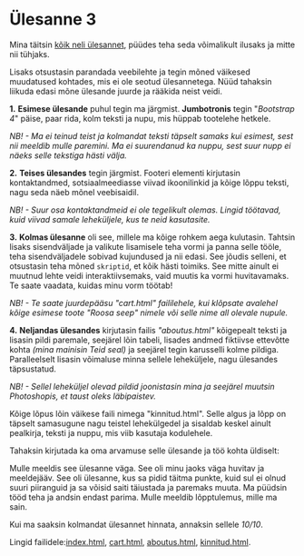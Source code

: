 # Ülesanne 3

Mina täitsin [kõik neli ülesannet](https://moodle.ut.ee/mod/assign/view.php?id=582931), püüdes teha seda võimalikult ilusaks ja mitte nii tühjaks.

Lisaks otsustasin parandada veebilehte ja tegin mõned väikesed muudatused kohtades, mis ei ole seotud ülesannetega. Nüüd tahaksin liikuda edasi mõne ülesande juurde ja rääkida neist veidi.

**1.** **Esimese ülesande** puhul tegin ma järgmist. **Jumbotronis** tegin "*Bootstrap 4*" päise, paar rida, kolm teksti ja nupu, mis hüppab tootelehe hetkele. 

*NB! - Ma ei teinud teist ja kolmandat teksti täpselt samaks kui esimest, sest nii meeldib mulle paremini. Ma ei suurendanud ka nuppu, sest suur nupp ei näeks selle tekstiga hästi välja.*

**2.** **Teises ülesandes** tegin järgmist. Footeri elementi kirjutasin kontaktandmed, sotsiaalmeediasse viivad ikoonilinkid ja kõige lõppu teksti, nagu seda näeb mõnel veebisaidil. 

*NB! - Suur osa kontaktandmeid ei ole tegelikult olemas. Lingid töötavad, kuid viivad samale leheküljele, kus te neid kasutasite.*

**3.** **Kolmas ülesanne** oli see, millele ma kõige rohkem aega kulutasin. Tahtsin lisaks sisendväljade ja valikute lisamisele teha vormi ja panna selle tööle, teha sisendväljadele sobivad kujundused ja nii edasi. See jõudis selleni, et otsustasin teha mõned ``skriptid``, et kõik hästi toimiks. See mitte ainult ei muutnud lehte veidi interaktiivsemaks, vaid muutis ka vormi huvitavamaks. Te saate vaadata, kuidas minu vorm töötab!

*NB! - Te saate juurdepääsu "cart.html" faililehele, kui klõpsate avalehel kõige esimese toote "Roosa seep" nimele või selle nime all olevale nupule.*

**4.** **Neljandas ülesandes** kirjutasin failis *"aboutus.html"* kõigepealt teksti ja lisasin pildi paremale, seejärel lõin tabeli, lisades andmed fiktiivse ettevõtte kohta *(mina mainisin Teid seal)* ja seejärel tegin karusselli kolme pildiga. Paralleelselt lisasin võimaluse minna sellele leheküljele, nagu ülesandes täpsustatud.

*NB! - Sellel leheküljel olevad pildid joonistasin mina ja seejärel muutsin Photoshopis, et taust oleks läbipaistev.*

Kõige lõpus lõin väikese faili nimega "kinnitud.html". Selle algus ja lõpp on täpselt samasugune nagu teistel lehekülgedel ja sisaldab keskel ainult pealkirja, teksti ja nuppu, mis viib kasutaja kodulehele.



Tahaksin kirjutada ka oma arvamuse selle ülesande ja töö kohta üldiselt:

Mulle meeldis see ülesanne väga. See oli minu jaoks väga huvitav ja meeldejääv. See oli ülesanne, kus sa pidid täitma punkte, kuid sul ei olnud suuri piiranguid ja sa võisid saiti täiustada ja paremaks muuta. Ma püüdsin tööd teha ja andsin endast parima. Mulle meeldib lõpptulemus, mille ma sain.

Kui ma saaksin kolmandat ülesannet hinnata, annaksin sellele *10/10*.


Lingid failidele:[index.html](https://github.com/RaionaAleksander/raionaaleksander.github.io/blob/main/%C3%9Clesanne%203/index.html), [cart.html](https://github.com/RaionaAleksander/raionaaleksander.github.io/blob/main/%C3%9Clesanne%203/cart.html), [aboutus.html](https://github.com/RaionaAleksander/raionaaleksander.github.io/blob/main/%C3%9Clesanne%203/aboutus.html), [kinnitud.html](https://github.com/RaionaAleksander/raionaaleksander.github.io/blob/main/%C3%9Clesanne%203/kinnitud.html).
